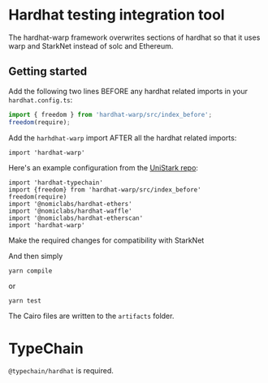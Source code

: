 # Hardhat testing integration tool

The hardhat-warp framework overwrites sections of hardhat so that it uses warp
and StarkNet instead of solc and Ethereum.

## Getting started

Add the following two lines BEFORE any hardhat related imports in your
`hardhat.config.ts`:

```typescript
import { freedom } from 'hardhat-warp/src/index_before';
freedom(require);
```

Add the `harhdhat-warp` import AFTER all the hardhat related imports:

```
import 'hardhat-warp'
```

Here's an example configuration from the [UniStark repo](https://github.com/NethermindEth/UniStark/blob/main/hardhat.config.ts#L1):

```
import 'hardhat-typechain'
import {freedom} from 'hardhat-warp/src/index_before'
freedom(require)
import '@nomiclabs/hardhat-ethers'
import '@nomiclabs/hardhat-waffle'
import '@nomiclabs/hardhat-etherscan'
import 'hardhat-warp'
```

Make the required changes for compatibility with StarkNet

<!-- TODO: write up docs on changes required to code using the blog as a template and link to them here -->

And then simply

```
yarn compile
```

or

```
yarn test
```

The Cairo files are written to the `artifacts` folder.

# TypeChain

`@typechain/hardhat` is required.
